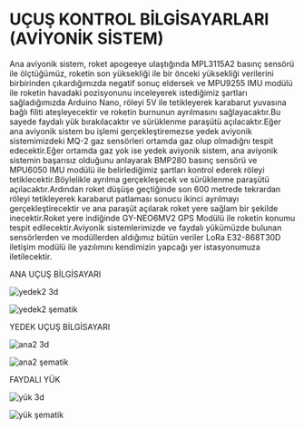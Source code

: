 # UÇUŞ KONTROL BİLGİSAYARLARI (AVİYONİK SİSTEM)

Ana aviyonik sistem, roket apogeeye ulaştığında MPL3115A2 basınç sensörü ile ölçtüğümüz, roketin son yüksekliği ile bir önceki yüksekliği verilerini birbirinden çıkardığımızda negatif sonuç eldersek ve MPU9255 IMU modülü ile roketin havadaki pozisyonunu inceleyerek istediğimiz şartları sağladığımızda Arduino Nano, röleyi 5V ile tetikleyerek karabarut yuvasına bağlı filiti ateşleyecektir ve roketin burnunun ayrılmasını sağlayacaktır.Bu sayede faydalı yük bırakılacaktır ve sürüklenme paraşütü açılacaktır.Eğer ana aviyonik sistem bu işlemi gerçekleştiremezse yedek aviyonik sistemimizdeki MQ-2 gaz sensörleri ortamda gaz olup olmadığnı tespit edecektir.Eğer ortamda gaz yok ise yedek aviyonik sistem, ana aviyonik sistemin başarısız olduğunu anlayarak BMP280 basınç sensörü ve MPU6050 IMU modülü ile belirlediğimiz şartları kontrol ederek röleyi tetiklecektir.Böylelikle ayrılma gerçekleşecek ve sürüklenme paraşütü açılacaktır.Ardından roket düşüşe geçtiğinde son 600 metrede tekrardan röleyi tetikleyerek karabarut patlaması sonucu ikinci ayrılmayı gerçekleştirecektir ve ana paraşüt açılarak roket yere sağlam bir şekilde inecektir.Roket yere indiğinde GY-NEO6MV2 GPS Modülü ile roketin konumu tespit edilecektir.Aviyonik sistemlerimizde ve faydalı yükümüzde bulunan sensörlerden ve modüllerden aldığımız bütün veriler LoRa E32-868T30D iletişim modülü ile yazılımını kendimizin yapcağı yer istasyonumuza iletilecektir.



ANA UÇUŞ BİLGİSAYARI

![yedek2 3d](https://user-images.githubusercontent.com/93153349/151841297-21f8e78a-0f0c-413a-a3b1-14bb911d6555.PNG)

![yedek2 şematik](https://user-images.githubusercontent.com/93153349/151841441-12c541c3-4808-417a-9339-c9f88feca643.PNG)





YEDEK UÇUŞ BİLGİSAYARI

![ana2 3d](https://user-images.githubusercontent.com/93153349/151841349-b6f991c6-c207-4caa-99ae-ab15c5dddc3f.PNG)

![ana2 şematik](https://user-images.githubusercontent.com/93153349/151841476-e888ec01-d9ad-4ffa-b177-a8aa1653d913.PNG)





FAYDALI YÜK

![yük 3d](https://user-images.githubusercontent.com/93153349/151841523-54fe51d4-c28b-4af6-a263-7a1d1929a26c.PNG)

![yük şematik](https://user-images.githubusercontent.com/93153349/151841538-4dd141e2-54c5-4f11-8d77-b9af48f6c779.PNG)
